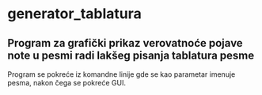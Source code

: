 # generator_tablatura
## Program za grafički prikaz verovatnoće pojave note u pesmi radi lakšeg pisanja tablatura pesme

Program se pokreće iz komandne linije gde se kao parametar imenuje pesma, nakon čega se pokreće GUI.
